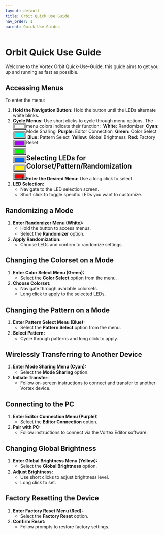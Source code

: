 ```yaml
---
layout: default
title: Orbit Quick Use Guide
nav_order: 1
parent: Quick Use Guides
---
```


# Orbit Quick Use Guide

Welcome to the Vortex Orbit Quick-Use-Guide, this guide aims to get you up and running as fast as possible.

## Accessing Menus

To enter the menu:

1. **Hold the Navigation Button:** Hold the button until the LEDs alternate white blinks.
2. **Cycle Menus:** Use short clicks to cycle through menu options. The menu colors indicate their function:
<img align="left" width="" height="178" src="assets/images/menulist.png"> &nbsp;**White:** Randomizer
    &nbsp;**Cyan:** Mode Sharing
    &nbsp;**Purple:** Editor Connection
    &nbsp;**Green:** Color Select
    &nbsp;**Blue:** Pattern Select
    &nbsp;**Yellow:** Global Brightness
    &nbsp;**Red:** Factory Reset

## Selecting LEDs for Colorset/Pattern/Randomization

1. **Enter the Desired Menu:** Use a long click to select.
2. **LED Selection:**
   - Navigate to the LED selection screen.
   - Short click to toggle specific LEDs you want to customize.

## Randomizing a Mode

1. **Enter Randomizer Menu (White):**
   - Hold the button to access menus.
   - Select the **Randomizer** option.
2. **Apply Randomization:**
   - Choose LEDs and confirm to randomize settings.

## Changing the Colorset on a Mode

1. **Enter Color Select Menu (Green):**
   - Select the **Color Select** option from the menu.
2. **Choose Colorset:**
   - Navigate through available colorsets.
   - Long click to apply to the selected LEDs.

## Changing the Pattern on a Mode

1. **Enter Pattern Select Menu (Blue):**
   - Select the **Pattern Select** option from the menu.
2. **Select Pattern:**
   - Cycle through patterns and long click to apply.

## Wirelessly Transferring to Another Device

1. **Enter Mode Sharing Menu (Cyan):**
   - Select the **Mode Sharing** option.
2. **Initiate Transfer:**
   - Follow on-screen instructions to connect and transfer to another Vortex device.

## Connecting to the PC

1. **Enter Editor Connection Menu (Purple):**
   - Select the **Editor Connection** option.
2. **Pair with PC:**
   - Follow instructions to connect via the Vortex Editor software.

## Changing Global Brightness

1. **Enter Global Brightness Menu (Yellow):**
   - Select the **Global Brightness** option.
2. **Adjust Brightness:**
   - Use short clicks to adjust brightness level.
   - Long click to set.

## Factory Resetting the Device

1. **Enter Factory Reset Menu (Red):**
   - Select the **Factory Reset** option.
2. **Confirm Reset:**
   - Follow prompts to restore factory settings.


